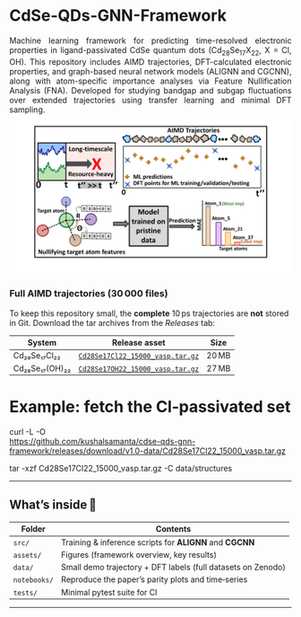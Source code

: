 # CdSe-QDs-GNN-Framework
<p align="justify">
Machine learning framework for predicting time-resolved electronic properties in ligand-passivated CdSe quantum dots (Cd<sub>28</sub>Se<sub>17</sub>X<sub>22</sub>, X = Cl, OH). This repository includes AIMD trajectories, DFT-calculated electronic properties, and graph-based neural network models (ALIGNN and CGCNN), along with atom-specific importance analyses via Feature Nullification Analysis (FNA). Developed for studying bandgap and subgap fluctuations over extended trajectories using transfer learning and minimal DFT sampling.

<img src="assets/kushal_gp.png" alt="Framework overview" width="800">

### Full AIMD trajectories (30 000 files)

To keep this repository small, the **complete** 10 ps trajectories are **not**
stored in Git.  Download the tar archives from the *Releases* tab:

| System | Release asset | Size |
|--------|---------------|------|
| Cd₂₈Se₁₇Cl₂₂ | [`Cd28Se17Cl22_15000_vasp.tar.gz`](https://github.com/kushalsamanta/cdse-qds-gnn-framework/releases/download/v1.0-data/Cd28Se17Cl22_15000_vasp.tar.gz) | 20 MB |
| Cd₂₈Se₁₇(OH)₂₂ | [`Cd28Se17OH22_15000_vasp.tar.gz`](https://github.com/kushalsamanta/cdse-qds-gnn-framework/releases/download/v1.0-data/Cd28Se17OH22_15000_vasp.tar.gz) | 27 MB |

# Example: fetch the Cl‑passivated set
curl -L -O \
  https://github.com/kushalsamanta/cdse-qds-gnn-framework/releases/download/v1.0-data/Cd28Se17Cl22_15000_vasp.tar.gz

tar -xzf Cd28Se17Cl22_15000_vasp.tar.gz -C data/structures


---

## What’s inside 📂
| Folder | Contents |
|--------|----------|
| `src/` | Training & inference scripts for **ALIGNN** and **CGCNN** |
| `assets/` | Figures (framework overview, key results) |
| `data/` | Small demo trajectory + DFT labels (full datasets on Zenodo) |
| `notebooks/` | Reproduce the paper’s parity plots and time‑series |
| `tests/` | Minimal pytest suite for CI |

---

</p>
